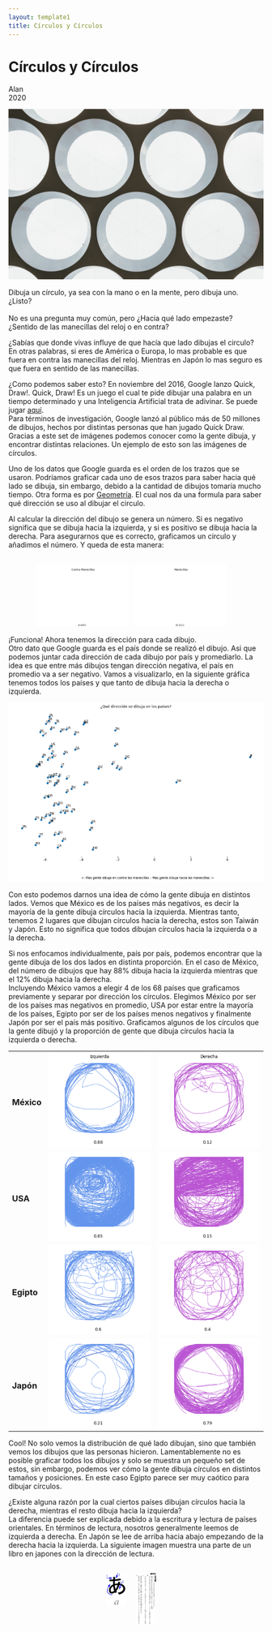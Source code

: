 ```yaml
---
layout: template1
title: Círculos y Círculos
---
```


Círculos y Círculos
================
Alan<br />
2020<br />
<div class="centerimgcontainer">
<img src="Draw/angela-compagnone-vGOFwjYdw2M-unsplash.jpg" alt style>
</div>
<p>Dibuja un círculo, ya sea con la mano o en la mente, pero dibuja uno. ¿Listo?<br /><br />
No es una pregunta muy común, pero ¿Hacia qué lado empezaste? ¿Sentido de las manecillas del reloj o en contra?<br /></p>
<p>¿Sabías que donde vivas influye de que hacía que lado dibujas el circulo? En otras palabras, si eres de América o Europa, lo mas probable es que fuera en contra las manecillas del reloj. Mientras en Japón lo mas seguro es que fuera en sentido de las manecillas.<br /></p>
<p>¿Como podemos saber esto? En noviembre del 2016, Google lanzo Quick, Draw!. Quick, Draw! Es un juego el cual te pide dibujar una palabra en un tiempo determinado y una Inteligencia Artificial trata de adivinar. Se puede jugar <a href='https://quickdraw.withgoogle.com/'>aquí</a>. <br />
Para términos de investigación, Google lanzó al público más de 50 millones de dibujos, hechos por distintas personas que han jugado Quick Draw. Gracias a este set de imágenes podemos conocer como la gente dibuja, y encontrar distintas relaciones. Un ejemplo de esto son las imágenes de círculos.</p>
<p>Uno de los datos que Google guarda es el orden de los trazos que se usaron. Podríamos graficar cada uno de esos trazos para saber hacia qué lado se dibuja, sin embargo, debido a la cantidad de dibujos tomaría mucho tiempo. Otra forma es por <a href="https://www.element84.com/blog/determining-the-winding-of-a-polygon-given-as-a-set-of-ordered-points">Geometría</a>. El cual nos da una formula para saber qué dirección se uso al dibujar el circulo.</p>
<p>Al calcular la dirección del dibujo se genera un número. Si es negativo significa que se dibuja hacia la izquierda, y si es positivo se dibuja hacia la derecha. Para asegurarnos que es correcto, graficamos un circulo y añadimos el número. Y queda de esta manera:</p>
<div style="display:flex; width: 75%; padding-right:20px; margin: 30px auto 0px;">
     <div style="flex:1;padding-right:5px;">
          <img src="Draw/Circle.gif">
     </div>
     <div style="flex:1;padding-left:5px;">
          <img src="Draw/Cirsent.gif">
     </div>
</div>
<p>¡Funciona! Ahora tenemos la dirección para cada dibujo. <br />
Otro dato que Google guarda es el país donde se realizó el dibujo. Asi que podemos juntar cada dirección de cada dibujo por país y promediarlo. La idea es que entre más dibujos tengan dirección negativa, el país en promedio va a ser negativo. Vamos a visualizarlo, en la siguiente gráfica tenemos todos los países y que tanto de dibuja hacia la derecha o izquierda.   </p>
<div class="bigcenterimgcontainer">
<img src="Draw/countries.png" alt style>
</div>

<p>Con esto podemos darnos una idea de cómo la gente dibuja en distintos lados. Vemos que México es de los países más negativos, es decir la mayoría de la gente dibuja círculos hacia la izquierda.  Mientras tanto, tenemos 2 lugares que dibujan círculos hacia la derecha, estos son Taiwán y Japón. Esto no significa que todos dibujan círculos hacia la izquierda o a la derecha.</p>
<p>Si nos enfocamos individualmente, país por país, podemos encontrar que la gente dibuja de los dos lados en distinta proporción. En el caso de México, del número de dibujos que hay 88% dibuja hacia la izquierda mientras que el 12% dibuja hacia la derecha.<br />
Incluyendo México vamos a elegir 4 de los 68 países que graficamos previamente y separar por dirección los círculos. Elegimos México por ser de los países mas negativos en promedio, USA por estar entre la mayoría de los países, Egipto por ser de los países menos negativos y finalmente Japón por ser el país más positivo. Graficamos algunos de los círculos que la gente dibujó y la proporción de gente que dibuja círculos hacia la izquierda o derecha.</p>
<table class="center">
     <tr>
          <td><h3>México</h3></td>
          <td><img src="Draw/mxizq.png"></td>
          <td><img src="Draw/mxder.png"></td>
     </tr>
     <tr>
          <td><h3>USA</h3></td>
          <td><img src="Draw/usizq.png"></td>
          <td><img src="Draw/usder.png"></td>
     </tr>
     <tr>
          <td><h3>Egipto</h3></td>
          <td><img src="Draw/egizq.png"></td>
          <td><img src="Draw/egder.png"></td>
     </tr>
     <tr>
          <td><h3>Japón</h3></td>
          <td><img src="Draw/jpizq.png"></td>
          <td><img src="Draw/jpder.png"></td>
     </tr>
</table>
<p>Cool! No solo vemos la distribución de qué lado dibujan, sino que también vemos los dibujos que las personas hicieron. Lamentablemente no es posible graficar todos los dibujos y solo se muestra un pequeño set de estos, sin embargo, podemos ver cómo la gente dibuja círculos en distintos tamaños y posiciones. En este caso Egipto parece ser muy caótico para dibujar círculos. </p>
<p>¿Existe alguna razón por la cual ciertos países dibujan círculos hacia la derecha, mientras el resto dibuja hacia la izquierda?<br />
La diferencia puede ser explicada debido a la escritura y lectura de países orientales. En términos de lectura, nosotros generalmente leemos de izquierda a derecha. En Japón se lee de arriba hacia abajo empezando de la derecha hacia la izquierda. La siguiente imagen muestra una parte de un libro en japones con la dirección de lectura.
</p>
<!-- <div class="smallcenterimgcontainer">
<img src="Draw/jplight.jpg" alt style>
</div> -->
<div style="display:flex; width: 20%; padding-right:20px; margin: 30px auto 0px;">
     <div style="flex:1;padding-right:5px;">
          <img src="Draw/ahir.jpg">
     </div>
     <div style="flex:1;padding-left:15px;">
          <img src="Draw/jplight.jpg">
     </div>
</div>







